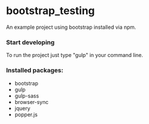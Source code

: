# bootstrap_testing

An example project using bootstrap installed via npm.

### Start developing

To run the project just type "gulp" in your command line.

### Installed packages:

- bootstrap
- gulp
- gulp-sass
- browser-sync
- jquery
- popper.js
